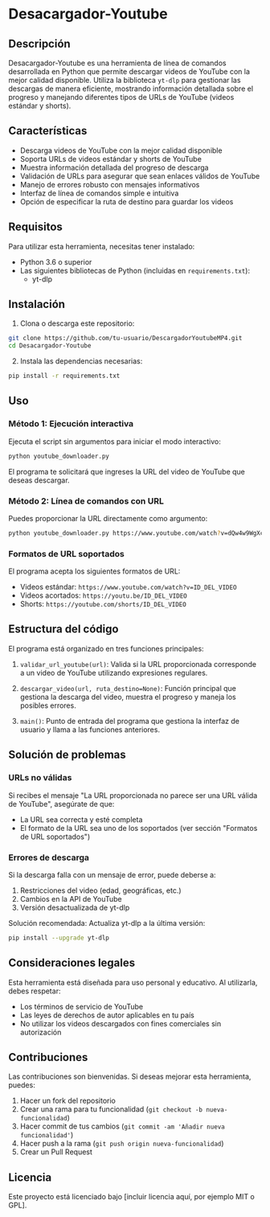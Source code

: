# Desacargador-Youtube

## Descripción

Desacargador-Youtube es una herramienta de línea de comandos desarrollada en Python que permite descargar videos de YouTube con la mejor calidad disponible. Utiliza la biblioteca `yt-dlp` para gestionar las descargas de manera eficiente, mostrando información detallada sobre el progreso y manejando diferentes tipos de URLs de YouTube (videos estándar y shorts).

## Características

- Descarga videos de YouTube con la mejor calidad disponible
- Soporta URLs de videos estándar y shorts de YouTube
- Muestra información detallada del progreso de descarga
- Validación de URLs para asegurar que sean enlaces válidos de YouTube
- Manejo de errores robusto con mensajes informativos
- Interfaz de línea de comandos simple e intuitiva
- Opción de especificar la ruta de destino para guardar los videos

## Requisitos

Para utilizar esta herramienta, necesitas tener instalado:

- Python 3.6 o superior
- Las siguientes bibliotecas de Python (incluidas en `requirements.txt`):
  - yt-dlp

## Instalación

1. Clona o descarga este repositorio:

```bash
git clone https://github.com/tu-usuario/DescargadorYoutubeMP4.git
cd Desacargador-Youtube
```

2. Instala las dependencias necesarias:

```bash
pip install -r requirements.txt
```

## Uso

### Método 1: Ejecución interactiva

Ejecuta el script sin argumentos para iniciar el modo interactivo:

```bash
python youtube_downloader.py
```

El programa te solicitará que ingreses la URL del video de YouTube que deseas descargar.

### Método 2: Línea de comandos con URL

Puedes proporcionar la URL directamente como argumento:

```bash
python youtube_downloader.py https://www.youtube.com/watch?v=dQw4w9WgXcQ
```

### Formatos de URL soportados

El programa acepta los siguientes formatos de URL:

- Videos estándar: `https://www.youtube.com/watch?v=ID_DEL_VIDEO`
- Videos acortados: `https://youtu.be/ID_DEL_VIDEO`
- Shorts: `https://youtube.com/shorts/ID_DEL_VIDEO`

## Estructura del código

El programa está organizado en tres funciones principales:

1. `validar_url_youtube(url)`: Valida si la URL proporcionada corresponde a un video de YouTube utilizando expresiones regulares.

2. `descargar_video(url, ruta_destino=None)`: Función principal que gestiona la descarga del video, muestra el progreso y maneja los posibles errores.

3. `main()`: Punto de entrada del programa que gestiona la interfaz de usuario y llama a las funciones anteriores.

## Solución de problemas

### URLs no válidas

Si recibes el mensaje "La URL proporcionada no parece ser una URL válida de YouTube", asegúrate de que:

- La URL sea correcta y esté completa
- El formato de la URL sea uno de los soportados (ver sección "Formatos de URL soportados")

### Errores de descarga

Si la descarga falla con un mensaje de error, puede deberse a:

1. Restricciones del video (edad, geográficas, etc.)
2. Cambios en la API de YouTube
3. Versión desactualizada de yt-dlp

Solución recomendada: Actualiza yt-dlp a la última versión:

```bash
pip install --upgrade yt-dlp
```

## Consideraciones legales

Esta herramienta está diseñada para uso personal y educativo. Al utilizarla, debes respetar:

- Los términos de servicio de YouTube
- Las leyes de derechos de autor aplicables en tu país
- No utilizar los videos descargados con fines comerciales sin autorización

## Contribuciones

Las contribuciones son bienvenidas. Si deseas mejorar esta herramienta, puedes:

1. Hacer un fork del repositorio
2. Crear una rama para tu funcionalidad (`git checkout -b nueva-funcionalidad`)
3. Hacer commit de tus cambios (`git commit -am 'Añadir nueva funcionalidad'`)
4. Hacer push a la rama (`git push origin nueva-funcionalidad`)
5. Crear un Pull Request

## Licencia

Este proyecto está licenciado bajo [incluir licencia aquí, por ejemplo MIT o GPL].
